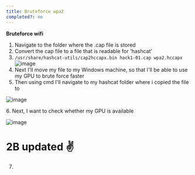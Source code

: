 ```yaml
---
title: Bruteforce wpa2
completed?: no
---
```


**Bruteforce wifi**

1.  Navigate to the folder where the .cap file is stored
2.  Convert the cap file to a file that is readable for 'hashcat'
3.  `/usr/share/hashcat-utils/cap2hccapx.bin hack1-01.cap wpa2.hccapx`
    ![image](https://user-images.githubusercontent.com/79259209/223355036-58df21db-cdaa-445c-9413-22a469b5bce0.png)
4.  Next I'll move my file to my Windows machine, so that I'll be able to use my GPU to brute force faster
5.  Then using cmd I'll navigate to my hashcat folder where i copied the file to

![image](https://user-images.githubusercontent.com/79259209/223355110-426af1dc-48d2-4750-bdac-d8fe89f7a1c5.png)

6\. Next, I want to check whether my GPU is available

![image](https://user-images.githubusercontent.com/79259209/223355264-b897e5a7-4927-4e24-b648-97f631d33a49.png)
# 2B updated ✌️
7.
